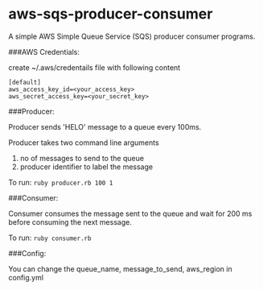aws-sqs-producer-consumer
=========================

A simple AWS Simple Queue Service (SQS) producer consumer programs.

###AWS Credentials:

create ~/.aws/credentails file with following content
```
[default]
aws_access_key_id=<your_access_key>
aws_secret_access_key=<your_secret_key>
```

###Producer:

Producer sends 'HELO' message to a queue every 100ms.

Producer takes two command line arguments

1. no of messages to send to the queue
2. producer identifier to label the message

To run:  `ruby producer.rb 100 1`


###Consumer:

Consumer consumes the message sent to the queue and wait for 200 ms before consuming the next message.

To run:  `ruby consumer.rb`

###Config:

You can change the queue_name, message_to_send, aws_region in config.yml
